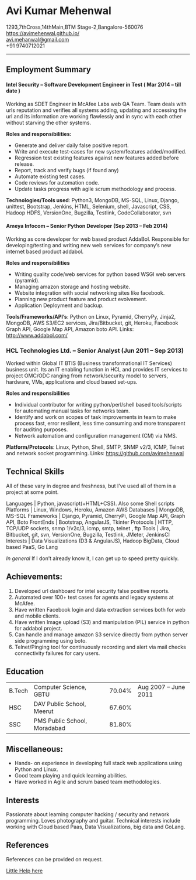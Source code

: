 Avi Kumar Mehenwal
==================================================

1293,7thCross,14thMain,BTM Stage-2,Bangalore-560076<br>
https://avimehenwal.github.io/<br>
avi.mehanwal@gmail.com<br>
+91 9740712021<br>

___


Employment Summary
--------------------------

#### Intel Security – Software Development Engineer in Test ( Mar 2014 – till date )
Working as SDET Engineer in McAfee Labs web QA Team. Team deals with urls reputation and verifies all systems adding, updating and accessing the url and its information are working flawlessly and in sync with each other without starving the other systems.

**Roles and responsibilities:**

* Generate and deliver daily false positive report.
* Write and execute test-cases for new system/features added/modified.
* Regression test existing features against new features added before release.
* Report, track and verify bugs (if found any)
* Automate existing test cases.
* Code reviews for automation code.
* Update tasks progress with agile scrum methodology and process.

**Technologies/Tools used**: Python3, MongoDB, MS-SQL, Linux, Django, unittest, Bootstrap, Jenkins, HTML, Selenium, shell, Javascript, CSS, Hadoop HDFS, VersionOne, Bugzilla, Testlink, CodeCollaborator, svn


#### Ameya Infocom – Senior Python Developer (Sep 2013 – Feb 2014)
Working as core developer for web based product AddaBol. Responsible for developing/testing and writing new web services for company’s new internet based product addabol. 

**Roles and responsibilities**

* Writing quality code/web services for python based WSGI web servers (pyramid).
* Managing amazon storage and hosting website.
* Website integration with social networking sites like facebook.
* Planning new product feature and product evolvement.
* Application Deployment and backup.

**Tools/Frameworks/API’s**: Python on Linux, Pyramid, CherryPy, Jinja2, MongoDB, AWS S3/EC2 services, Jira/Bitbucket, git, Heroku, Facebook Graph API, Google Map API, Amazon boto API.
Links: http://www.addabol.com/


### HCL Technologies Ltd. – Senior Analyst (Jun 2011 – Sep 2013)
Worked within Global IT BTIS (Business transformational IT Services) business unit. Its an IT enabling function in HCL and provides IT services to project OMC/ODC ranging from network/security model to servers, hardware, VMs, applications and cloud based set-ups.

**Roles and responsibilities**

* Individual contributor for writing python/perl/shell based tools/scripts for automating manual tasks for networks team.
* Identify and work on scopes of task improvements in team to make process fast, error resilient, less time consuming and more transparent for auditing purposes.
* Network automation and configuration management (CM) via NMS.

**Platform/Protocols**: Linux, Python, Shell, SMTP, SNMP v2/3, ICMP, Telnet and network socket programming.
Links: https://github.com/avimehenwal


Technical Skills
----------------------
All of these vary in degree and freshness, but I’ve used all of them in a project at some point.

Languages | Python, javascript(+HTML+CSS). Also some Shell scripts
Platforms | Linux, Windows, Heroku, Amazon AWS
Databases | MongoDB, MS-SQL
Frameworks | Django, Pyramid, CherryPi, Google Map API, Graph API, Boto
FrontEnds | Bootstrap, AngularJS, Tkinter
Protocols | HTTP, TCP/UDP sockets, snmp 1/v2c/3, icmp, smtp, telnet , ftp
Tools | Jira, Bitbucket, git, svn, VersionOne, Bugzilla, Testlink, JMeter, JenkinsCI
Interests | Data Visualizations (D3 & AngularJS), Hadoop BigData, Cloud based PaaS, Go Lang


*In general*
If I don’t already know it, I can get up to speed pretty quickly.


Achievements:
-----------------------
1. Developed url dashboard for intel security false positive reports.
2. Automated over 100+ test cases for agents and legacy systems at McAfee.
3. Have written Facebook login and data extraction services both for web and mobile clients.
4. Have written Image upload (S3) and manipulation (PIL) service in python for addabol project. 
5. Can handle and manage amazon S3 service directly from python server side programming using boto.
6. Telnet/Pinging tool for continuously recording and alert via mail checks connectivity failures for cary users.


Education
-------------------

|       |                               |       |                       |
---------|------------------------------|--------|----------------------|
| B.Tech | Computer Science, GBTU       | 70.04% | Aug 2007 – June 2011 |
| HSC    | DAV Public School, Meerut    | 67.60% |                      |
| SSC    | PMS Public School, Moradabad | 81.80% |                      |


Miscellaneous:
-------------------------
* Hands- on experience in developing full stack web applications using Python and Linux.
* Good team playing and quick learning abilities.
* Have worked in Agile and scrum based team methodologies.


Interests
------------------------
Passionate about learning computer hacking / security and network programming. Loves photography and guitar. Technical interests include working with Cloud based Paas, Data Visualizations, big data and GoLang.


References
------------------------
References can be provided on request.

[Little Help here](http://www.crypti.cc/cv/)